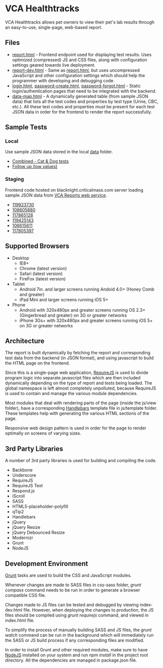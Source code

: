 # VCA Healthtracks

VCA Healthtracks allows pet owners to view their pet's lab results through an easy-to-use, single-page, web-based report.

## Files
  * [report.html](report.html) - Frontend endpoint used for displaying test results. Uses optimized (compressed) JS and CSS files, along with configuration settings geared towards live deployment.
  * [report-dev.html](report-dev.html) - Same as [report.html](report.html), but uses uncompressed JavaScript and other configuration settings which should help the programmer with developing and debugging code.
  * [login.html](login.html), [password-create.html](password-create.html), [password-forgot.html](password-forgot.html) - Static login/authentication pages that need to be integrated with the backend.
  * [data-map.html](data-map.html) - A dynamically generated table (from sample JSON data) that lists all the test codes and properties by test type (Urine, CBC, etc.). All these test codes and properties must be present for each test JSON data in order for the frontend to render the report successfully.

## Sample Tests

### Local
Use sample JSON data stored in the local [data](data/) folder.
  * [Combined - Cat & Dog tests](report.html?report=data/combined.json)
  * [Follow up (low values)](report.html?report=data/low.json)

### Staging
Frontend code hosted on blacknight.criticalmass.com server loading sample JSON data from [VCA Reports web service](https://blacknight.criticalmass.com/VCAReports-web/).
  * [119923730](https://blacknight.criticalmass.com/vca/index.html?report=/VCAReports-web/vca/services/results/report/119923730)
  * [108605880](https://blacknight.criticalmass.com/vca/index.html?report=/VCAReports-web/vca/services/results/report/108605880)
  * [117865128](https://blacknight.criticalmass.com/vca/index.html?report=/VCAReports-web/vca/services/results/report/117865128)
  * [119425143](https://blacknight.criticalmass.com/vca/index.html?report=/VCAReports-web/vca/services/results/report/119425143)
  * [106615611](https://blacknight.criticalmass.com/vca/index.html?report=/VCAReports-web/vca/services/results/report/106615611)
  * [117805397](https://blacknight.criticalmass.com/vca/index.html?report=/VCAReports-web/vca/services/results/report/117805397)

## Supported Browsers
  * Desktop
    *  IE8+
    * Chrome (latest version)
    *  Safari (latest version)
    * FireFox (latest version)
  * Tablet
    * Android 7in. and larger screens running Andoid 4.0+ (Honey Comb and greater)
    * iPad Mini and larger screens running iOS 5+
  * Phone
    * Android with 320x480px and greater screens running OS 2.3+ (Gingerbread and greater) on 3G or greater networks
    * iPhone 3Gs+ with 320x480px and greater screens running iOS 5+ on 3G or greater networks

## Architecture

The report is built dynamically by fetching the report and corresponding test data from the backend (in JSON format), and using javascript to build the HTML page on the frontend.

Since this is a single-page web application, [RequireJS](http://requirejs.org/) is used to divide program logic into separate javascript files which are then included dynamically depending on the type of report and tests being loaded. The global namespace is left almost completely unpolluted, because RequireJS is used to contain and manage the various module dependencies.

Most modules that deal with rendering parts of the page (inside the js/view folder), have a corresponding [Handlebars](http://handlebarsjs.com/) template file in js/template folder. These templates help with generating the various HTML sections of the page.

Responsive web design pattern is used in order for the page to render optimally on screens of varying sizes.

## 3rd Party Libraries

A number of 3rd party libraries is used for building and compiling the code.

  * Backbone
  * Underscore
  * RequireJS
  * RequireJS Text
  * Respond.js
  * iScroll
  * SASS
  * HTML5-placeholder-polyfill
  * qTip2
  * Handlebars
  * jQuery
  * jQuery Resize
  * jQuery Debounced Resize
  * Modernizr
  * Grunt
  * NodeJS

## Development Environment

[Grunt](http://gruntjs.com/) tasks are used to build the CSS and JavaScript modules.

Whenever changes are made to SASS files in css-sass folder, *grunt compass* command needs to be run in order to generate a browser compatible CSS file.

Changes made to JS files can be tested and debugged by viewing index-dev.html file. However, when deploying the changes to production, the JS files should be compiled using *grunt requirejs* command, and viewed in index.html file.

To simplify the process of manually building SASS and JS files, the *grunt watch* command can be run in the background which will immediately run the SASS or JS build process if any corresponding files are modified.

In order to install Grunt and other required modules, make sure to have [NodeJS](http://nodejs.org/) installed on your system and run *npm install* in the project root directory. All the dependencies are managed in package.json file.
